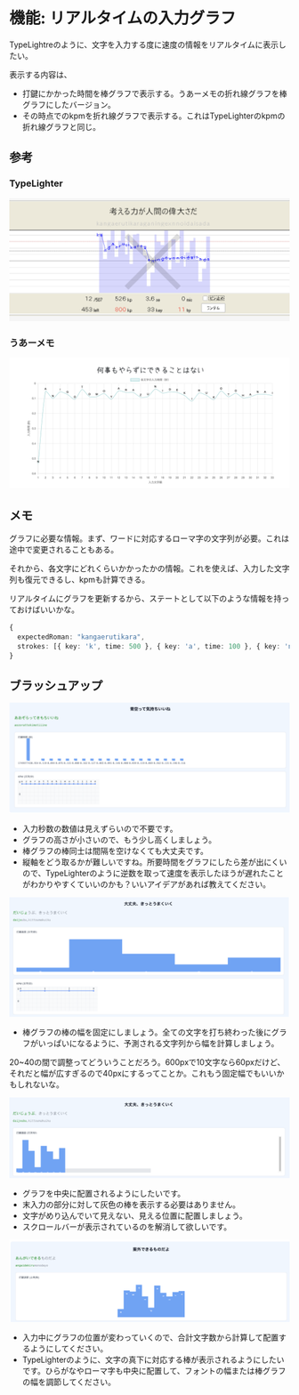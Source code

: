 # 機能: リアルタイムの入力グラフ

TypeLightreのように、文字を入力する度に速度の情報をリアルタイムに表示したい。

表示する内容は、

- 打鍵にかかった時間を棒グラフで表示する。うあーメモの折れ線グラフを棒グラフにしたバージョン。
- その時点でのkpmを折れ線グラフで表示する。これはTypeLighterのkpmの折れ線グラフと同じ。

## 参考

### TypeLighter

![alt text](image.png)

### うあーメモ

![alt text](image-1.png)

## メモ

グラフに必要な情報。まず、ワードに対応するローマ字の文字列が必要。これは途中で変更されることもある。

それから、各文字にどれくらいかかったかの情報。これを使えば、入力した文字列も復元できるし、kpmも計算できる。

リアルタイムにグラフを更新するから、ステートとして以下のような情報を持っておけばいいかな。

```ts
{
  expectedRoman: "kangaerutikara",
  strokes: [{ key: 'k', time: 500 }, { key: 'a', time: 100 }, { key: 'n', time: 120}]
}
```

## ブラッシュアップ

![alt text](image-2.png)

- 入力秒数の数値は見えずらいので不要です。
- グラフの高さが小さいので、もう少し高くしましょう。
- 棒グラフの棒同士は間隔を空けなくても大丈夫です。
- 縦軸をどう取るかが難しいですね。所要時間をグラフにしたら差が出にくいので、TypeLighterのように逆数を取って速度を表示したほうが遅れたことがわかりやすくていいのかも？いいアイデアがあれば教えてください。

![alt text](image-3.png)

- 棒グラフの棒の幅を固定にしましょう。全ての文字を打ち終わった後にグラフがいっぱいになるように、予測される文字列から幅を計算しましょう。

20~40の間で調整ってどういうことだろう。600pxで10文字なら60pxだけど、それだと幅が広すぎるので40pxにするってことか。これもう固定幅でもいいかもしれないな。

![alt text](image-4.png)

- グラフを中央に配置されるようにしたいです。
- 末入力の部分に対して灰色の棒を表示する必要はありません。
- 文字がめり込んでいて見えない、見える位置に配置しましょう。
- スクロールバーが表示されているのを解消して欲しいです。

![alt text](image-5.png)

- 入力中にグラフの位置が変わっていくので、合計文字数から計算して配置するようにしてください。
- TypeLighterのように、文字の真下に対応する棒が表示されるようにしたいです。ひらがなやローマ字も中央に配置して、フォントの幅または棒グラフの幅を調節してください。
